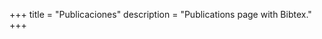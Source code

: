 +++
title = "Publicaciones"
description = "Publications page with Bibtex."
+++
<div id="bibbase-container">
    <script src="https://bibbase.org/show?bib=https%3A%2F%2Fraw.githubusercontent.com%2Fialab-puc%2Fialab.ing.puc.cl%2Fmaster%2Fpubs.bib&jsonp=1"></script>
</div>
